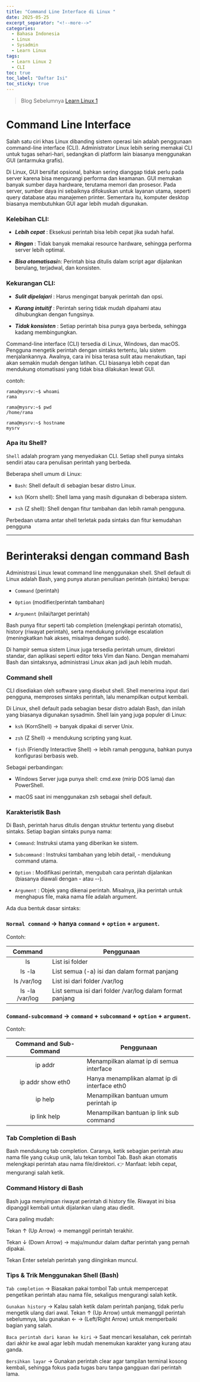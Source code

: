 ```yaml
---
title: "Command Line Interface di Linux "
date: 2025-05-25
excerpt_separator: "<!--more-->"
categories:
  - Bahasa Indonesia
  - Linux
  - Sysadmin
  - Learn Linux
tags:
  - Learn Linux 2
  - CLI
toc: true
toc_label: "Daftar Isi"
toc_sticky: true
---
```


> Blog Sebelumnya [Learn Linux 1](https://blog.zakaria.web.id/bahasa%20indonesia/linux/sysadmin/learn%20linux/apa-itu-linux/)

# Command Line Interface
Salah satu ciri khas Linux dibanding sistem operasi lain adalah penggunaan command-line interface (CLI). Administrator Linux lebih sering memakai CLI untuk tugas sehari-hari, sedangkan di platform lain biasanya menggunakan GUI (antarmuka grafis).

Di Linux, GUI bersifat opsional, bahkan sering dianggap tidak perlu pada server karena bisa mengurangi performa dan keamanan. GUI memakan banyak sumber daya hardware, terutama memori dan prosesor. Pada server, sumber daya ini sebaiknya difokuskan untuk layanan utama, seperti query database atau manajemen printer. Sementara itu, komputer desktop biasanya membutuhkan GUI agar lebih mudah digunakan.

### Kelebihan CLI:

- ***Lebih cepat*** : Eksekusi perintah bisa lebih cepat jika sudah hafal.

- ***Ringan*** : Tidak banyak memakai resource hardware, sehingga performa server lebih optimal.

- ***Bisa otomatisasi***n: Perintah bisa ditulis dalam script agar dijalankan berulang, terjadwal, dan konsisten.

### Kekurangan CLI:

- ***Sulit dipelajari*** : Harus mengingat banyak perintah dan opsi.

- ***Kurang intuitif*** : Perintah sering tidak mudah dipahami atau dihubungkan dengan fungsinya.

- ***Tidak konsisten*** : Setiap perintah bisa punya gaya berbeda, sehingga kadang membingungkan.

Command-line interface (CLI) tersedia di Linux, Windows, dan macOS. Pengguna mengetik perintah dengan sintaks tertentu, lalu sistem menjalankannya. Awalnya, cara ini bisa terasa sulit atau menakutkan, tapi akan semakin mudah dengan latihan. CLI biasanya lebih cepat dan mendukung otomatisasi yang tidak bisa dilakukan lewat GUI.

contoh:
```
rama@mysrv:~$ whoami
rama

rama@mysrv:~$ pwd
/home/rama

rama@mysrv:~$ hostname
mysrv
```

### Apa itu Shell?
`Shell` adalah program yang menyediakan CLI. Setiap shell punya sintaks sendiri atau cara penulisan perintah yang berbeda.

Beberapa shell umum di Linux:

- `Bash`: Shell default di sebagian besar distro Linux.

- `ksh` (Korn shell): Shell lama yang masih digunakan di beberapa sistem.

- `zsh` (Z shell): Shell dengan fitur tambahan dan lebih ramah pengguna.

Perbedaan utama antar shell terletak pada sintaks dan fitur kemudahan pengguna

---


# Berinteraksi dengan command Bash


Administrasi Linux lewat command line menggunakan shell. Shell default di Linux adalah Bash, yang punya aturan penulisan perintah (sintaks) berupa:

- `Command` (perintah)

- `Option` (modifier/perintah tambahan)

- `Argument` (nilai/target perintah)

Bash punya fitur seperti tab completion (melengkapi perintah otomatis), history (riwayat perintah), serta mendukung privilege escalation (meningkatkan hak akses, misalnya dengan sudo).

Di hampir semua sistem Linux juga tersedia perintah umum, direktori standar, dan aplikasi seperti editor teks Vim dan Nano.
Dengan memahami Bash dan sintaksnya, administrasi Linux akan jadi jauh lebih mudah.

### Command shell
CLI disediakan oleh software yang disebut shell. Shell menerima input dari pengguna, memproses sintaks perintah, lalu menampilkan output kembali.

Di Linux, shell default pada sebagian besar distro adalah Bash, dan inilah yang biasanya digunakan sysadmin.
Shell lain yang juga populer di Linux:

- `ksh` (KornShell) → banyak dipakai di server Unix.

- `zsh` (Z Shell) → mendukung scripting yang kuat.

- `fish` (Friendly Interactive Shell) → lebih ramah pengguna, bahkan punya konfigurasi berbasis web.

Sebagai perbandingan:

- Windows Server juga punya shell: cmd.exe (mirip DOS lama) dan PowerShell.

- macOS saat ini menggunakan zsh sebagai shell default.

### Karakteristik Bash
Di Bash, perintah harus ditulis dengan struktur tertentu yang disebut sintaks. Setiap bagian sintaks punya nama:

- `Command`: Instruksi utama yang diberikan ke sistem.

- `Subcommand` : Instruksi tambahan yang lebih detail, - mendukung command utama.

- `Option` : Modifikasi perintah, mengubah cara perintah dijalankan (biasanya diawali dengan - atau --).

- `Argument` : Objek yang dikenai perintah. Misalnya, jika perintah untuk menghapus file, maka nama file adalah argument.

Ada dua bentuk dasar sintaks:

### `Normal command` → hanya `command` + `option` + `argument`.
Contoh:

| Command         | Penggunaan      |
| :-------------: | ------------- |
| ls              | List isi folder  |
| ls -la          | List semua (-a) isi dan dalam format panjang |
|ls /var/log      | List isi dari folder /var/log                   |
|ls -la /var/log | List semua isi dari folder /var/log dalam format panjang |



### `Command-subcommand` → `command` + `subcommand` + `option` + `argument`.
Contoh: 

| Command and Sub-Command  | Penggunaan |
| :------------: | ---------- |
|ip addr         | Menampilkan alamat ip di semua interface |
| ip addr show eth0 | Hanya menamplikan alamat ip di interface eth0 |
|ip help | Menampilkan bantuan umum perintah ip |
|ip link help | Menampilkan bantuan ip link sub command|


### Tab Completion di Bash

Bash mendukung tab completion. Caranya, ketik sebagian perintah atau nama file yang cukup unik, lalu tekan tombol Tab. Bash akan otomatis melengkapi perintah atau nama file/direktori.
👉 Manfaat: lebih cepat, mengurangi salah ketik.

### Command History di Bash

Bash juga menyimpan riwayat perintah di history file. Riwayat ini bisa dipanggil kembali untuk dijalankan ulang atau diedit.

Cara paling mudah:

Tekan ↑ (Up Arrow) → memanggil perintah terakhir.

Tekan ↓ (Down Arrow) → maju/mundur dalam daftar perintah yang pernah dipakai.

Tekan Enter setelah perintah yang diinginkan muncul.

### Tips & Trik Menggunakan Shell (Bash)

`Tab completion` → Biasakan pakai tombol Tab untuk mempercepat pengetikan perintah atau nama file, sekaligus mengurangi salah ketik.

`Gunakan history` → Kalau salah ketik dalam perintah panjang, tidak perlu mengetik ulang dari awal. Tekan ↑ (Up Arrow) untuk memanggil perintah sebelumnya, lalu gunakan ← → (Left/Right Arrow) untuk memperbaiki bagian yang salah.

`Baca perintah dari kanan ke kiri` → Saat mencari kesalahan, cek perintah dari akhir ke awal agar lebih mudah menemukan karakter yang kurang atau ganda.

`Bersihkan layar` → Gunakan perintah clear agar tampilan terminal kosong kembali, sehingga fokus pada tugas baru tanpa gangguan dari perintah lama.
